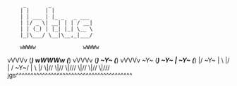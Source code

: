         _       _             
        | |     | |            
        | | ___ | |_ _   _ ___ 
        | |/ _ \| __| | | / __|
        | | (_) | |_| |_| \__ \
        |_|\___/ \__|\__,_|___/

        wWWWw               wWWWw
   vVVVv (___) wWWWw         (___)  vVVVv
   (___)  ~Y~  (___)  vVVVv   ~Y~   (___)
    ~Y~   \|    ~Y~   (___)    |/    ~Y~
    \|   \ |/   \| /  \~Y~/   \|    \ |/
   \\|// \\|// \\|/// \\|//  \\|// \\\|///
jgs^^^^^^^^^^^^^^^^^^^^^^^^^^^^^^^^^^^^^^^^
